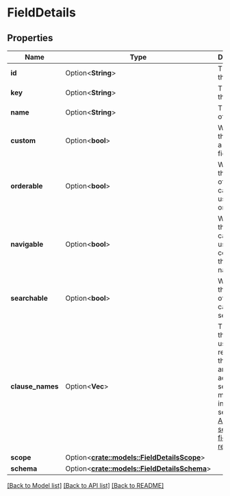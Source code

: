 # FieldDetails

## Properties

Name | Type | Description | Notes
------------ | ------------- | ------------- | -------------
**id** | Option<**String**> | The ID of the field. | [optional]
**key** | Option<**String**> | The key of the field. | [optional]
**name** | Option<**String**> | The name of the field. | [optional]
**custom** | Option<**bool**> | Whether the field is a custom field. | [optional]
**orderable** | Option<**bool**> | Whether the content of the field can be used to order lists. | [optional]
**navigable** | Option<**bool**> | Whether the field can be used as a column on the issue navigator. | [optional]
**searchable** | Option<**bool**> | Whether the content of the field can be searched. | [optional]
**clause_names** | Option<**Vec<String>**> | The names that can be used to reference the field in an advanced search. For more information, see [Advanced searching - fields reference](https://confluence.atlassian.com/x/gwORLQ). | [optional]
**scope** | Option<[**crate::models::FieldDetailsScope**](FieldDetails_scope.md)> |  | [optional]
**schema** | Option<[**crate::models::FieldDetailsSchema**](FieldDetails_schema.md)> |  | [optional]

[[Back to Model list]](../README.md#documentation-for-models) [[Back to API list]](../README.md#documentation-for-api-endpoints) [[Back to README]](../README.md)


